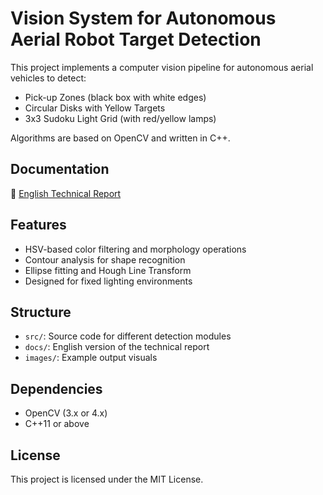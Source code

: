 # Vision System for Autonomous Aerial Robot Target Detection

This project implements a computer vision pipeline for autonomous aerial vehicles to detect:
- Pick-up Zones (black box with white edges)
- Circular Disks with Yellow Targets
- 3x3 Sudoku Light Grid (with red/yellow lamps)

Algorithms are based on OpenCV and written in C++.
## Documentation

📄 [English Technical Report](docs/vision_report_en.md)

## Features

- HSV-based color filtering and morphology operations
- Contour analysis for shape recognition
- Ellipse fitting and Hough Line Transform
- Designed for fixed lighting environments

## Structure

- `src/`: Source code for different detection modules
- `docs/`: English version of the technical report
- `images/`: Example output visuals

## Dependencies

- OpenCV (3.x or 4.x)
- C++11 or above

## License

This project is licensed under the MIT License.
